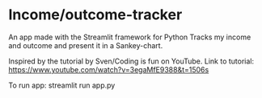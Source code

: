# Income/outcome-tracker

An app made with the Streamlit framework for Python
Tracks my income and outcome and present it in a Sankey-chart.

Inspired by the tutorial by Sven/Coding is fun on YouTube.
Link to tutorial: https://www.youtube.com/watch?v=3egaMfE9388&t=1506s

To run app:
streamlit run app.py
